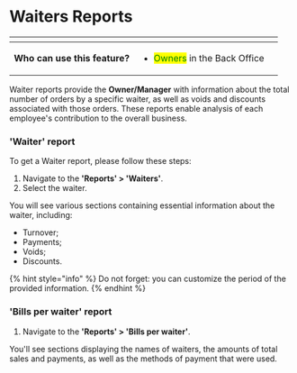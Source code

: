 # Waiters Reports

<table data-card-size="large" data-view="cards" data-full-width="true"><thead><tr><th></th><th></th><th></th></tr></thead><tbody><tr><td><strong>Who can use this feature?</strong></td><td><ul><li><mark style="color:green;">Owners</mark> in the Back Office</li></ul></td><td></td></tr></tbody></table>

Waiter reports provide the **Owner/Manager** with information about the total number of orders by a specific waiter, as well as voids and discounts associated with those orders. These reports enable analysis of each employee's contribution to the overall business.

### 'Waiter' report

To get a Waiter report, please follow these steps:

1. Navigate to the **'Reports' > 'Waiters'**.
2. Select the waiter.

You will see various sections containing essential information about the waiter, including:

* Turnover;
* Payments;
* Voids;
* Discounts.&#x20;

{% hint style="info" %}
Do not forget: you can customize the period of the provided information.
{% endhint %}

### 'Bills per waiter' report

1. Navigate to the **'Reports' > 'Bills per waiter'**.

You'll see sections displaying the names of waiters, the amounts of total sales and payments, as well as the methods of payment that were used.
